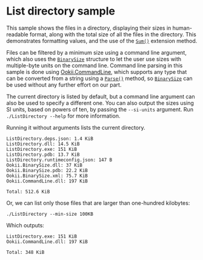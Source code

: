 # List directory sample

This sample shows the files in a directory, displaying their sizes in human-readable format, along
with the total size of all the files in the directory. This demonstrates formatting values, and the
use of the [`Sum()`][] extension method.

Files can be filtered by a minimum size using a command line argument, which also uses the
[`BinarySize`][] structure to let the user use sizes with multiple-byte units on the command line.
Command line parsing in this sample is done using
[Ookii.CommandLine](https://github.com/SvenGroot/Ookii.CommandLine), which supports any type that
can be converted from a string using a [`Parse()`][] method, so [`BinarySize`][] can be used without
any further effort on our part.

The current directory is listed by default, but a command line argument can also be used to specify
a different one. You can also output the sizes using SI units, based on powers of ten, by passing
the `--si-units` argument. Run `./ListDirectory --help` for more information.

Running it without arguments lists the current directory.

```text
ListDirectory.deps.json: 1.4 KiB
ListDirectory.dll: 14.5 KiB
ListDirectory.exe: 151 KiB
ListDirectory.pdb: 13.7 KiB
ListDirectory.runtimeconfig.json: 147 B
Ookii.BinarySize.dll: 37 KiB
Ookii.BinarySize.pdb: 22.2 KiB
Ookii.BinarySize.xml: 75.7 KiB
Ookii.CommandLine.dll: 197 KiB

Total: 512.6 KiB
```

Or, we can list only those files that are larger than one-hundred kilobytes:

```pwsh
./ListDirectory --min-size 100KB
```

Which outputs:

```text
ListDirectory.exe: 151 KiB
Ookii.CommandLine.dll: 197 KiB

Total: 348 KiB
```

[`BinarySize`]: https://www.ookii.org/docs/binarysize-1.2/html/T_Ookii_BinarySize.htm
[`Parse()`]: https://www.ookii.org/docs/binarysize-1.2/html/Overload_Ookii_IecBinarySize_Parse.htm
[`Sum()`]: https://www.ookii.org/docs/binarysize-1.2/html/Overload_Ookii_EnumerableExtensions_Sum.htm
